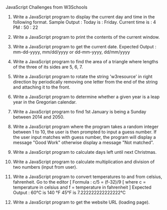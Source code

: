 JavaScript Challenges from W3Schools

1. Write a JavaScript program to display the current day and time in the following format.
Sample Output : Today is : Friday.
Current time is : 4 PM : 50 : 22

2. Write a JavaScript program to print the contents of the current window.

3. Write a JavaScript program to get the current date.
Expected Output :
mm-dd-yyyy, mm/dd/yyyy or dd-mm-yyyy, dd/mm/yyyy

4. Write a JavaScript program to find the area of a triangle where lengths of the three of its sides are 5, 6, 7.

5. Write a JavaScript program to rotate the string 'w3resource' in right direction by periodically removing one letter from the end of the string and attaching it to the front.

6. Write a JavaScript program to determine whether a given year is a leap year in the Gregorian calendar.

7. Write a JavaScript program to find 1st January is being a Sunday between 2014 and 2050.

8. Write a JavaScript program where the program takes a random integer between 1 to 10, the user is then prompted to input a guess number. If the user input matches with guess number, the program will display a message "Good Work" otherwise display a message "Not matched".

9. Write a JavaScript program to calculate days left until next Christmas.

10. Write a JavaScript program to calculate multiplication and division of two numbers (input from user).

11. Write a JavaScript program to convert temperatures to and from celsius, fahrenheit. Go to the editor
[ Formula : c/5 = (f-32)/9 [ where c = temperature in celsius and f = temperature in fahrenheit ]
Expected Output :
60°C is 140 °F
45°F is 7.222222222222222°C

12. Write a JavaScript program to get the website URL (loading page).

